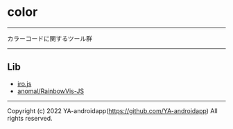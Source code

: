 # color

---

カラーコードに関するツール群

---

## Lib

- [iro.js](https://iro.js.org)
- [anomal/RainbowVis-JS](https://github.com/anomal/RainbowVis-JS)

---

Copyright (c) 2022 YA-androidapp(https://github.com/YA-androidapp) All rights reserved.
